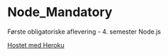 # Node_Mandatory
 Første obligatoriske aflevering - 4. semester Node.js
 
 [Hostet med Heroku](https://nodejsdocu.herokuapp.com/)
